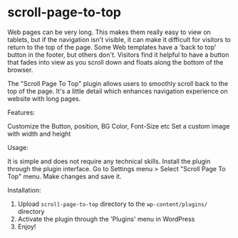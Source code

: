 # scroll-page-to-top
Web pages can be very long. This makes them really easy to view on tablets, but if the navigation isn't visible, it can make it difficult for visitors to return to the top of the page. Some Web templates have a 'back to top' button in the footer, but others don't. Visitors find it helpful to have a button that fades into view as you scroll down and floats along the bottom of the browser.

The "Scroll Page To Top" plugin allows users to smoothly scroll back to the top of the page. It's a little detail which enhances navigation experience on website with long pages.

Features:

Customize the Button, position, BG Color, Font-Size etc
Set a custom image with width and height

Usage:

It is simple and does not require any technical skills. Install the plugin through the plugin interface. Go to Settings menu > Select "Scroll Page To Top" menu. Make changes and save it.

Installation:

1. Upload `scroll-page-to-top` directory to the `wp-content/plugins/` directory
2. Activate the plugin through the 'Plugins' menu in WordPress
3. Enjoy!

